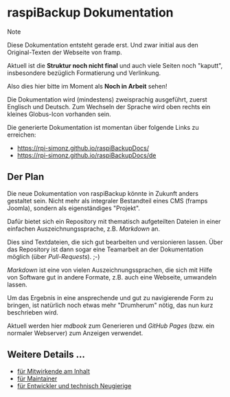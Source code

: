 # raspiBackup Dokumentation

<!-- Hinweis:
     Hier in der `README.md` und den anderen GitHub-Dateien wird *GitHub Flavored Markdown* verwendet.
     Siehe z.B. https://docs.github.com/de/get-started/writing-on-github/getting-started-with-writing-and-formatting-on-github/basic-writing-and-formatting-syntax
-->

> [!NOTE]
> Diese Dokumentation entsteht gerade erst.
> Und zwar initial aus den Original-Texten der Webseite von framp.
>
> Aktuell ist die **Struktur noch nicht final** und auch viele Seiten noch "kaputt",
> insbesondere bezüglich Formatierung und Verlinkung.
>
> Also dies hier bitte im Moment als **Noch in Arbeit** sehen!
>
> Die Dokumentation wird (mindestens) zweisprachig ausgeführt, zuerst Englisch und Deutsch.
> Zum Wechseln der Sprache wird oben rechts ein kleines Globus-Icon vorhanden sein.
>
> Die generierte Dokumentation ist momentan über folgende Links zu erreichen:
>
>  - https://rpi-simonz.github.io/raspiBackupDocs/
>  - https://rpi-simonz.github.io/raspiBackupDocs/de



## Der Plan

Die neue Dokumentation von raspiBackup könnte in Zukunft anders gestaltet sein.
Nicht mehr als integraler Bestandteil eines CMS (framps Joomla), sondern als eigenständiges
"Projekt".

Dafür bietet sich ein Repository mit thematisch aufgeteilten Dateien
in einer einfachen Auszeichnungssprache, z.B. *Markdown* an.

Dies sind Textdateien, die sich gut bearbeiten und versionieren lassen.
Über das Repository ist dann sogar eine Teamarbeit an der Dokumentation möglich (über *Pull-Requests*). ;-)

*Markdown* ist eine von vielen Auszeichnungssprachen,
die sich mit Hilfe von Software gut in andere Formate, z.B. auch eine Webseite, umwandeln lassen.

Um das Ergebnis in eine ansprechende und gut zu navigierende Form zu bringen,
ist natürlich noch etwas mehr "Drumherum" nötig, das nun kurz beschrieben wird.

Aktuell werden hier *mdbook* zum Generieren und *GitHub Pages* (bzw. ein normaler Webserver) zum Anzeigen verwendet.


## Weitere Details ...

  - [für Mitwirkende am Inhalt](CONTRIBUTE.md)
  - [für Maintainer](MAINTAIN.md)
  - [für Entwickler und technisch Neugierige](DEVELOP.md)
